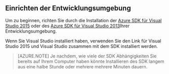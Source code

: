 ## <a name="setupdevenv"></a>Einrichten der Entwicklungsumgebung

Um zu beginnen, richten Sie durch die Installation der [Azure SDK für Visual Studio 2015](http://go.microsoft.com/fwlink/?linkid=518003) oder des [Azure SDK für Visual Studio 2013](http://go.microsoft.com/fwlink/?LinkID=324322)Ihrer Entwicklungsumgebung.

Wenn Sie Visual Studio installiert haben, verwenden Sie den Link für Visual Studio 2015 und Visual Studio zusammen mit dem SDK installiert werden.

>[AZURE.NOTE] Je nachdem, wie viele der SDK Abhängigkeiten Sie bereits auf Ihrem Computer haben könnte Installieren des SDK langem aus eine halbe Stunde oder mehrere mehrere Minuten dauern.
